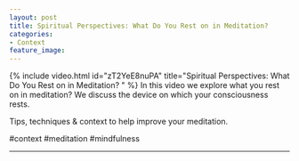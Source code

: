 ```yaml
---
layout: post
title: Spiritual Perspectives: What Do You Rest on in Meditation?
categories:
- Context
feature_image: 
---
```


{% include video.html id="zT2YeE8nuPA" title="Spiritual Perspectives: What Do You Rest on in Meditation? " %}
In this video we explore what you rest on in meditation? We discuss the device on which your consciousness rests.

Tips, techniques & context to help improve your meditation. 

#context #meditation #mindfulness 

---
